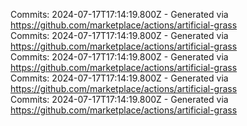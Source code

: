 Commits: 2024-07-17T17:14:19.800Z - Generated via https://github.com/marketplace/actions/artificial-grass
<br>
Commits: 2024-07-17T17:14:19.800Z - Generated via https://github.com/marketplace/actions/artificial-grass
<br>
Commits: 2024-07-17T17:14:19.800Z - Generated via https://github.com/marketplace/actions/artificial-grass
<br>
Commits: 2024-07-17T17:14:19.800Z - Generated via https://github.com/marketplace/actions/artificial-grass
<br>
Commits: 2024-07-17T17:14:19.800Z - Generated via https://github.com/marketplace/actions/artificial-grass
<br>
